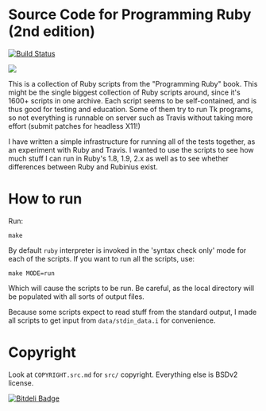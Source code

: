 # Source Code for Programming Ruby (2nd edition)

[![Build Status](https://travis-ci.org/wkoszek/book-programming-ruby.svg)](https://travis-ci.org/wkoszek/book-programming-ruby)

<a href="http://www.amazon.com/gp/product/1937785491/ref=as_li_tl?ie=UTF8&camp=1789&creative=390957&creativeASIN=1937785491&linkCode=as2&tag=wojcadamkoszh-20&linkId=PHNJA5PM4PDXU2BF"><img border="0" src="http://ws-na.amazon-adsystem.com/widgets/q?_encoding=UTF8&ASIN=1937785491&Format=_SL250_&ID=AsinImage&MarketPlace=US&ServiceVersion=20070822&WS=1&tag=wojcadamkoszh-20" ></a><img src="http://ir-na.amazon-adsystem.com/e/ir?t=wojcadamkoszh-20&l=as2&o=1&a=1937785491" width="1" height="1" border="0" alt="" style="border:none !important; margin:0px !important;" />

This is a collection of Ruby scripts from the "Programming Ruby" book.  This
might be the single biggest collection of Ruby scripts around, since it's
1600+ scripts in one archive. Each script seems to be self-contained, and is
thus good for testing and education. Some of them try to run Tk programs, so
not everything is runnable on server such as Travis without taking more
effort (submit patches for headless X11!)

I have written a simple infrastructure for running all of the tests
together, as an experiment with Ruby and Travis. I wanted to use the scripts
to see how much stuff I can run in Ruby's 1.8, 1.9, 2.x as well as to see
whether differences between Ruby and Rubinius exist.

# How to run

Run:

	make

By default `ruby` interpreter is invoked in the 'syntax check only' mode for
each of the scripts. If you want to run all the scripts, use:

	make MODE=run

Which will cause the scripts to be run. Be careful, as the local directory
will be populated with all sorts of output files.

Because some scripts expect to read stuff from the standard output, I made
all scripts to get input from `data/stdin_data.i` for convenience.

# Copyright

Look at `COPYRIGHT.src.md` for `src/` copyright. Everything else is BSDv2
license.


[![Bitdeli Badge](https://d2weczhvl823v0.cloudfront.net/wkoszek/book-programming-ruby/trend.png)](https://bitdeli.com/free "Bitdeli Badge")

